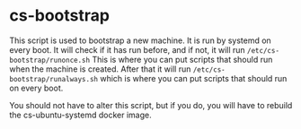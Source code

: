 # cs-bootstrap

This script is used to bootstrap a new machine. It is run by systemd on every boot. It will check if it has run before, and if not, it will run `/etc/cs-bootstrap/runonce.sh`  This is where you can put scripts that should run when the machine is created. After that it will run `/etc/cs-bootstrap/runalways.sh` which is where you can put scripts that should run on every boot.

You should not have to alter this script, but if you do, you will have to rebuild the cs-ubuntu-systemd docker image.